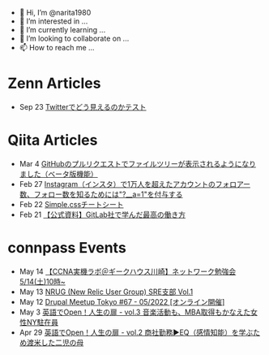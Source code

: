 - 👋 Hi, I’m @narita1980
- 👀 I’m interested in ...
- 🌱 I’m currently learning ...
- 💞️ I’m looking to collaborate on ...
- 📫 How to reach me ...

# Zenn Articles

<!-- profile updater begin: zenn -->
- Sep 23 [Twitterでどう見えるのかテスト](https://zenn.dev/narita1980/articles/cbb21f8d7f785752d6ac)
<!-- profile updater end: zenn -->

# Qiita Articles

<!-- profile updater begin: qiita -->
- Mar 4 [GitHubのプルリクエストでファイルツリーが表示されるようになりました（ベータ版機能）](https://qiita.com/narita1980/items/bee2c5232342a51e0415)
- Feb 27 [Instagram（インスタ）で1万人を超えたアカウントのフォロアー数、フォロー数を知るためには"?__a=1"を付与する](https://qiita.com/narita1980/items/630b7014fa893461b991)
- Feb 22 [Simple.cssチートシート](https://qiita.com/narita1980/items/fd2ccf0e91944aab9fd5)
- Feb 21 [【公式資料】GitLab社で学んだ最高の働き方](https://qiita.com/narita1980/items/d7d142c2bb6312cb9ad6)
<!-- profile updater end: qiita -->

# connpass Events

<!-- profile updater begin: connpass -->
- May 14 [【CCNA実機ラボ＠ギークハウス川崎】ネットワーク勉強会5/14(土)10時~](https://cisco.connpass.com/event/245528/)
- May 13 [NRUG (New Relic User Group) SRE支部 Vol.1](https://nrug-sre.connpass.com/event/242783/)
- May 12 [Drupal Meetup Tokyo #67 - 05/2022 [オンライン開催]](https://drupal-tokyo.connpass.com/event/240594/)
- May 3 [英語でOpen！人生の扉 - vol.3 音楽活動も、MBA取得もかなえた女性NY駐在員](https://setk.connpass.com/event/245498/)
- Apr 29 [英語でOpen！人生の扉 - vol.2 商社勤務►EQ（感情知能）を学ぶため渡米した二児の母](https://setk.connpass.com/event/245316/)
<!-- profile updater end: connpass -->

<!---
narita1980/narita1980 is a ✨ special ✨ repository because its `README.md` (this file) appears on your GitHub profile.
You can click the Preview link to take a look at your changes.
--->
